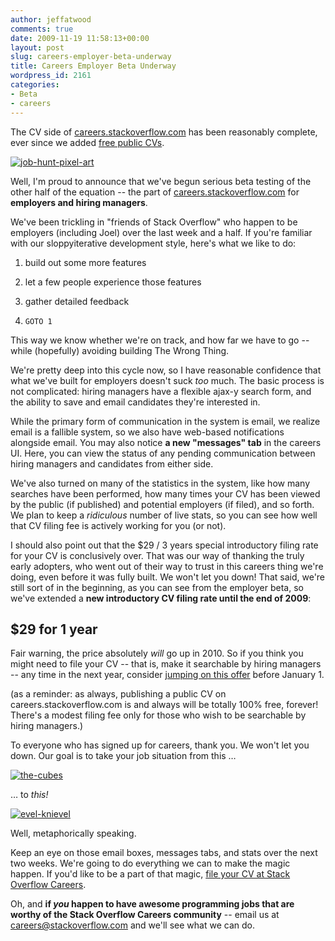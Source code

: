 ```yaml
---
author: jeffatwood
comments: true
date: 2009-11-19 11:58:13+00:00
layout: post
slug: careers-employer-beta-underway
title: Careers Employer Beta Underway
wordpress_id: 2161
categories:
- Beta
- careers
---
```



The CV side of [careers.stackoverflow.com](http://careers.stackoverflow.com/) has been reasonably complete, ever since we added [free public CVs](http://blog.stackoverflow.com/2009/10/free-public-careers-cvs/).



[![job-hunt-pixel-art](http://blog.stackoverflow.com/wp-content/uploads/job-hunt-pixel-art.png)](http://www.flickr.com/photos/danimations/3458328561/)



Well, I'm proud to announce that we've begun serious beta testing of the other half of the equation -- the part of [careers.stackoverflow.com](http://careers.stackoverflow.com/) for **employers and hiring managers**.



We've been trickling in "friends of Stack Overflow" who happen to be employers (including Joel) over the last week and a half. If you're familiar with our sloppyiterative development style, here's what we like to do:







  1. build out some more features

  2. let a few people experience those features

  3. gather detailed feedback

  4. `GOTO 1`




This way we know whether we're on track, and how far we have to go -- while (hopefully) avoiding building The Wrong Thing.



We're pretty deep into this cycle now, so I have reasonable confidence that what we've built for employers doesn't suck _too_ much. The basic process is not complicated: hiring managers have a flexible ajax-y search form, and the ability to save and email candidates they're interested in.



While the primary form of communication in the system is email, we realize email is a fallible system, so we also have web-based notifications alongside email. You may also notice **a new "messages" tab** in the careers UI. Here, you can view the status of any pending communication between hiring managers and candidates from either side. 



We've also turned on many of the statistics in the system, like how many searches have been performed, how many times your CV has been viewed by the public (if published) and potential employers (if filed), and so forth. We plan to keep a _ridiculous_ number of live stats, so you can see how well that CV filing fee is actively working for you (or not).



I should also point out that the $29 / 3 years special introductory filing rate for your CV is conclusively over. That was our way of thanking the truly early adopters, who went out of their way to trust in this careers thing we're doing, even before it was fully built. We won't let you down! That said, we're still sort of in the beginning, as you can see from the employer beta, so we've extended a **new introductory CV filing rate until the end of 2009**:





## $29 for 1 year





Fair warning, the price absolutely _will_ go up in 2010. So if you think you might need to file your CV -- that is, make it searchable by hiring managers -- any time in the next year, consider [jumping on this offer](http://careers.stackoverflow.com) before January 1.



(as a reminder: as always, publishing a public CV on careers.stackoverflow.com is and always will be totally 100% free, forever! There's a modest filing fee only for those who wish to be searchable by hiring managers.)



To everyone who has signed up for careers, thank you. We won't let you down. Our goal is to take your job situation from this …



[![the-cubes](http://blog.stackoverflow.com/wp-content/uploads/the-cubes.jpg)](http://www.cubefigures.com/home.html)



… to _this!_



[![evel-knievel](http://blog.stackoverflow.com/wp-content/uploads/evel-knievel.jpg)](http://en.wikipedia.org/wiki/Evel_Knievel)



Well, metaphorically speaking.



Keep an eye on those email boxes, messages tabs, and stats over the next two weeks. We're going to do everything we can to make the magic happen. If you'd like to be a part of that magic, [file your CV at Stack Overflow Careers](http://careers.stackoverflow.com).



Oh, and **if _you_ happen to have awesome programming jobs that are worthy of the Stack Overflow Careers community** -- email us at [careers@stackoverflow.com](mailto:careers@stackoverflow.com) and we'll see what we can do.

